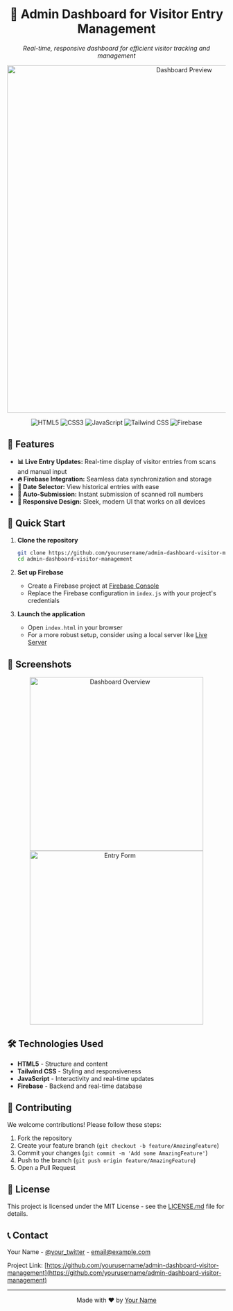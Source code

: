 <div align="center">
  <h1>🚀 Admin Dashboard for Visitor Entry Management</h1>
  <p><em>Real-time, responsive dashboard for efficient visitor tracking and management</em></p>
</div>

<p align="center">
  <img src="https://via.placeholder.com/800x400" alt="Dashboard Preview" width="800">
</p>

<div align="center">

  ![HTML5](https://img.shields.io/badge/HTML5-E34F26?style=for-the-badge&logo=html5&logoColor=white)
  ![CSS3](https://img.shields.io/badge/CSS3-1572B6?style=for-the-badge&logo=css3&logoColor=white)
  ![JavaScript](https://img.shields.io/badge/JavaScript-F7DF1E?style=for-the-badge&logo=javascript&logoColor=black)
  ![Tailwind CSS](https://img.shields.io/badge/Tailwind_CSS-38B2AC?style=for-the-badge&logo=tailwind-css&logoColor=white)
  ![Firebase](https://img.shields.io/badge/Firebase-FFCA28?style=for-the-badge&logo=firebase&logoColor=black)

</div>

## 🌟 Features

- **📊 Live Entry Updates:** Real-time display of visitor entries from scans and manual input
- **🔥 Firebase Integration:** Seamless data synchronization and storage
- **📅 Date Selector:** View historical entries with ease
- **🔄 Auto-Submission:** Instant submission of scanned roll numbers
- **📱 Responsive Design:** Sleek, modern UI that works on all devices

## 🚀 Quick Start

1. **Clone the repository**
   ```bash
   git clone https://github.com/yourusername/admin-dashboard-visitor-management.git
   cd admin-dashboard-visitor-management
   ```

2. **Set up Firebase**
   - Create a Firebase project at [Firebase Console](https://console.firebase.google.com/)
   - Replace the Firebase configuration in `index.js` with your project's credentials

3. **Launch the application**
   - Open `index.html` in your browser
   - For a more robust setup, consider using a local server like [Live Server](https://marketplace.visualstudio.com/items?itemName=ritwickdey.LiveServer)

## 📸 Screenshots

<div align="center">
  <img src="https://via.placeholder.com/400x300" alt="Dashboard Overview" width="400">
  <img src="https://via.placeholder.com/400x300" alt="Entry Form" width="400">
</div>

## 🛠️ Technologies Used

- **HTML5** - Structure and content
- **Tailwind CSS** - Styling and responsiveness
- **JavaScript** - Interactivity and real-time updates
- **Firebase** - Backend and real-time database

## 🤝 Contributing

We welcome contributions! Please follow these steps:

1. Fork the repository
2. Create your feature branch (`git checkout -b feature/AmazingFeature`)
3. Commit your changes (`git commit -m 'Add some AmazingFeature'`)
4. Push to the branch (`git push origin feature/AmazingFeature`)
5. Open a Pull Request

## 📜 License

This project is licensed under the MIT License - see the [LICENSE.md](LICENSE.md) file for details.

## 📞 Contact

Your Name - [@your_twitter](https://twitter.com/your_twitter) - email@example.com

Project Link: [https://github.com/yourusername/admin-dashboard-visitor-management](https://github.com/yourusername/admin-dashboard-visitor-management)

---

<div align="center">
  Made with ❤️ by <a href="https://github.com/yourusername">Your Name</a>
</div>
